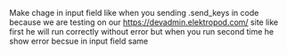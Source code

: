 Make chage in input field like when you sending .send_keys in code because we are testing on our https://devadmin.elektropod.com/ site 
like first he will run correctly without error but when you run second time he show error becsue in input field same 
